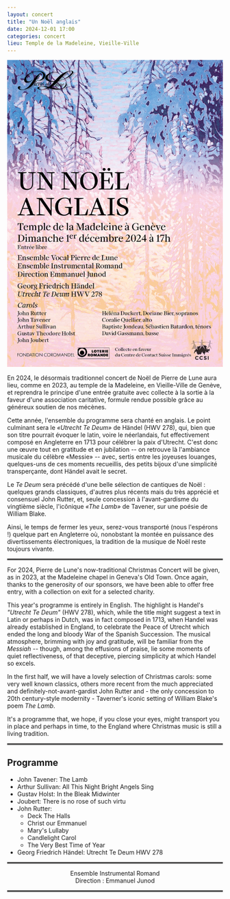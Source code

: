 ```yaml
---
layout: concert
title: "Un Noël anglais"
date: 2024-12-01 17:00
categories: concert
lieu: Temple de la Madeleine, Vieille-Ville
---
```


<div class="col-sm-7">
  <a href="/affiches/2024-12-01_noel-anglais-madeleine.pdf">
    <img class="img-responsive"
      src="/affiches/2024-12-01_noel-anglais-madeleine.jpg"
      alt="Image de l'affiche du concert de Noël 2024"
    />
  </a>
</div>

En 2024, le désormais traditionnel concert de Noël de Pierre de Lune aura lieu, comme en 2023, au temple de la Madeleine,
en Vieille-Ville de Genève, et reprendra le principe d'une entrée gratuite avec collecte à la sortie à la faveur
d'une association caritative, formule rendue possible grâce au généreux soutien de nos mécènes.

Cette année, l'ensemble du programme sera chanté en anglais. Le point culminant sera le _&laquo;Utrecht Te Deum&raquo;_ de Händel
(HWV 278),
qui, bien que son titre pourrait évoquer le latin, voire le néerlandais, fut effectivement composé en Angleterre en 1713 
pour célébrer la paix d'Utrecht. 
C'est donc une &oelig;uvre tout en gratitude et en jubilation -- on retrouve là l'ambiance musicale du célèbre 
&laquo;Messie&raquo; -- avec, sertis entre les joyeuses louanges, quelques-uns de ces moments recueillis,
des petits bijoux d'une simplicité transperçante, dont Händel avait le secret.

Le _Te Deum_ sera précédé d'une belle sélection de cantiques de Noël : quelques grands classiques, d'autres
plus récents mais du très apprécié et consensuel John Rutter, et, seule concession à l'avant-gardisme du vingtième
siècle, l'icônique _&laquo;The Lamb&raquo;_ de Tavener, sur une poésie de William Blake.

Ainsi, le temps de fermer les yeux, serez-vous transporté (nous l'espérons !) quelque part en Angleterre où,
nonobstant la montée en puissance des divertissements électroniques, la tradition de la musique de Noël
reste toujours vivante.

<hr style="border-top: 3px double #8c8b8b"/>

For 2024, Pierre de Lune's now-traditional Christmas Concert will be given, as in 2023, at the
Madeleine chapel in Geneva's Old Town. Once again, thanks to the generosity of our sponsors, we have been able
to offer free entry, with a collection on exit for a selected charity.

This year's programme is entirely in English. The highlight is Handel's _"Utrecht Te Deum"_ (HWV 278), which, while
the title might suggest a text in Latin or perhaps in Dutch, was in fact composed in 1713, when Handel was already
established in England, to celebrate the Peace of Utrecht which ended the long and bloody War of the
Spanish Succession. The musical atmosphere, brimming with joy and gratitude, will be familiar
from the _Messiah_ -- though, among the effusions of praise, lie some moments of quiet reflectiveness, of that
deceptive, piercing simplicity at which Handel so excels.

In the first half, we will have a lovely selection of Christmas carols: some very well known classics, others more 
recent from the much appreciated and definitely-not-avant-gardist John Rutter and - the only concession to 20th 
century-style modernity - Taverner's iconic setting of William Blake's poem _The Lamb_.

It's a programme that, we hope, if you close your eyes, might transport you in place and perhaps in time, to
the England where Christmas music is still a living tradition.

<hr style="border-top: 3px double #8c8b8b"/>

## Programme

- John Tavener: The Lamb
- Arthur Sullivan: All This Night Bright Angels Sing
- Gustav Holst: In the Bleak Midwinter                
- Joubert: There is no rose of such virtu
- John Rutter:
  - Deck The Halls
  - Christ our Emmanuel
  - Mary's Lullaby
  - Candlelight Carol
  - The Very Best Time of Year
- Georg Friedrich Händel: Utrecht Te Deum HWV 278

<hr style="border-top: 3px double #8c8b8b"/>

<p style="text-align: center">
Ensemble Instrumental Romand<br/>
Direction : Emmanuel Junod
</p>

<hr style="border-top: 3px double #8c8b8b"/>

